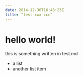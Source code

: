 ```yaml
---
date: 2014-12-30T16:43:23Z
title: “test xxx ccc”
---
```


# hello world!

this is something written in test.md

* a list
* another list item


